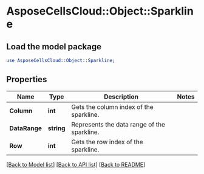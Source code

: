 # AsposeCellsCloud::Object::Sparkline 

## Load the model package
```perl
use AsposeCellsCloud::Object::Sparkline;
```

## Properties
Name | Type | Description | Notes
------------ | ------------- | ------------- | -------------
**Column** | **int** | Gets the column index of the sparkline.  |
**DataRange** | **string** | Represents the data range of the sparkline.  |
**Row** | **int** | Gets the row index of the sparkline.  |  

[[Back to Model list]](../README.md#documentation-for-models) [[Back to API list]](../README.md#documentation-for-api-endpoints) [[Back to README]](../README.md)

